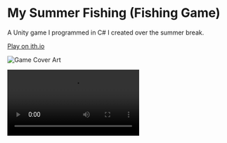 # My Summer Fishing (Fishing Game)

A Unity game I programmed in C# I created over the summer break.

[Play on ith.io](https://samcoleman.itch.io/my-summer-fishing)

![Game Cover Art](https://github.com/Samuel-Coleman-hub/FishingGame/Assets/Images/blob/main/mySummerFishingCoverArt.png?raw=true)

![Fishing Gameplay Gif](https://github.com/Samuel-Coleman-hub/FishingGame/Assets/Images/blob/main/msfGif.mp4?raw=true)
